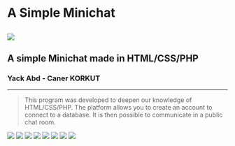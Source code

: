 # A Simple Minichat
 
![](https://pandao.github.io/editor.md/images/logos/editormd-logo-180x180.png)
--------------------------------------------------------------
## A simple Minichat made in HTML/CSS/PHP
### Yack Abd - Caner KORKUT
--------------------------------------------------------------
> This program was developed to deepen our knowledge of HTML/CSS/PHP. The platform allows you to create an account to connect to a database. It is then possible to communicate in a public chat room.

![](desktop_connection.JPG)
![](desktop_register.JPG)
![](desktop_chat_room.JPG)
![](mobile_connection.jpg)
![](mobile_register.jpg)
![](mobile_no_responsive_chat_room.jpg)
![](mobile_nav_bar.jpg)
![](Incomming_chat_room.JPG)             

